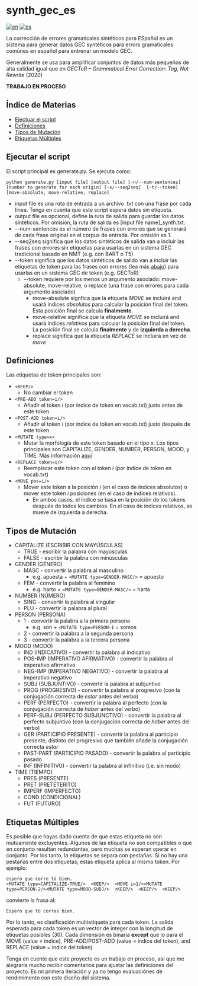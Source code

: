 # synth_gec_es
[![en](https://img.shields.io/badge/lang-en-red.svg)](README.md)
[![es](https://img.shields.io/badge/lang-es-yellow.svg)](README-es.md)

La corrección de errores gramaticales sintéticos para ESpañol es un sistema para generar datos GEC syntéticos para errors gramaticales comúnes en español para entrenar un modelo GEC.

Generalmente se usa para amplificar conjuntos de datos más pequeños de alta calidad igual que en *GECToR – Grammatical Error Correction: Tag, Not Rewrite* (2020)

**TRABAJO EN PROCESO**

## Índice de Materias
* [Ejectuar el script](#ejecutar-el-script)
* [Definiciones](#definiciones)
* [Tipos de Mutación](#tipos-de-mutación)
* [Etiquetas Múltiples](#etiquetas-múltiples)

## Ejecutar el script

El script principal es generate.py. Se ejecuta como:

```
python generate.py [input file] [output file] [-n/--num-sentences] [number to generate for each origin] [-s/--seq2seq]  [-t/--token] [move-absolute, move-relative, replace]
```

* input file es una ruta de entrada a un archivo .txt con una frase por cada línea. Tenga en cuenta que este script espera datos sin etiqueta.
* output file es opcional, define la ruta de salida para guardar los datos sintéticos. Por omisión, la ruta de salida es [input file name]_synth.txt.
* --num-sentences es el número de frases con errores que se generará de cada frase original en el corpus de entrada. Por omisión es 1.
* --seq2seq significa que los datos sintéticos de salida van a incluir las frases con errores sin etiquetas para usarlas en un sistema GEC tradicional basado en NMT (e.g. con BART o T5)
* --token significa que los datos sintéticos de salido van a incluir las etiquetas de token para las frases con errores (lea más [abajo](#definiciones)) para usarlas en un sistema GEC de token (e.g. GECToR)
  * --token requiere por los menos un argumento asociado: move-absolute, move-relative, o replace (una frase con errores para cada argumento asociado)
    * move-absolute signfica que la etiqueta *MOVE* se incluirá and usará índices *absolutos* para calcular la posición final del token. Esta posición final se calcula **finalmente**.
    * move-relative significa que la etiqueta *MOVE* se incluirá and usará índices *relativos* para calcular la posición final del token. La posición final se calcula **finalmente** y de **izquierda a derecha**.
    * replace significa que la etiqueta *REPLACE* se incluirá en vez de *move*

## Definiciones

Las etiquetas de token principales son:
* `<KEEP/>`
  * No cambiar el token
* `<PRE-ADD token=i/>`
  * Añadir el token *i* (por índice de token en vocab.txt) justo antes de este token
* `<POST-ADD token=i/>`
  * Añadir el token *i* (por índice de token en vocab.txt) justo después de este token
* `<MUTATE type=x>`
  * Mutar la morfología de este token basado en el tipo *x*. Los tipos principales son CAPITALIZE, GENDER, NUMBER, PERSON, MOOD, y TIME. Más información [aquí](#tipos-de-mutación)
* `<REPLACE token=i/>`
  * Reemplacar este token con el token *i* (por índice de token en vocab.txt)
* `<MOVE pos=i/>`
  * Mover este token a la posición *i* (en el caso de índices absolutos) o mover este token *i* posiciones (en el caso de índices relativos).
    * En ambos casos, el índice se basa en la posición de los tokens después de todos los cambios. En el caso de índices relativos, se mueve de izquierda a derecha.

## Tipos de Mutación
* CAPITALIZE (ESCRIBIR CON MAYÚSCULAS)
  * TRUE - escribir la palabra con mayúsculas
  * FALSE - escribir la palabra con minúsculas
* GENDER (GÉNERO)
  * MASC - convertir la palabra al masculino
    * e.g. apuesta + `<MUTATE type=GENDER-MASC/>` = apuesto
  * FEM - convertir la palabra al feminino
    * e.g. harto + `<MUTATE type=GENDER-MASC/>` = harta
* NUMBER (NÚMERO)
  * SING - convertir la palabra al singular
  * PLU - convertir la palabra al plural
* PERSON (PERSONA)
  * 1 - convertir la palabra a la primera persona
    * e.g. son + `<MUTATE type=PERSON-1` = somos
  * 2 - convertir la palabra a la segunda persona
  * 3 - convertir la palabra a la tercera persona
* MOOD (MODO)
  * IND (INDICATIVO) - convertir la palabra al indicativo
  * POS-IMP (IMPERATIVO AFIRMATIVO) - convertir la palabra al imperativo afirmativo
  * NEG-IMP (IMPERATIVO NEGATIVO) - convertir la palabra al imperativo negativo
  * SUBJ (SUBJUNTIVO) - convertir la palabra al subjuntivo
  * PROG (PROGRESIVO) - convertir la palabra al progresivo (con la conjugación correcta de *estar* antes del verbo)
  * PERF (PERFECTO) - convertir la palabra al perfecto (con la conjugación correcta de *haber* antes del verbo)
  * PERF-SUBJ (PERFECTO SUBJUNCTIVO) - convertir la palabra al perfecto subjuntivo (con la conjugación correcta de *haber* antes del verbo)
  * GER (PARTICIPIO PRESENTE) - convertir la palabra al participio presente, distinto del progresivo que también añade la conjugación correcta *estar*
  * PAST-PART (PARTICIPIO PASADO) - convertir la palabra al participio pasado
  * INF (INFINITIVO) - convertir la palabra al infinitivo (i.e. sin modo)
* TIME (TIEMPO)
  * PRES (PRESENTE)
  * PRET (PRETÉTERITO)
  * IMPERF (IMPERFECTO)
  * COND (CONDICIONAL)
  * FUT (FUTURO)

## Etiquetas Múltiples
Es posible que hayas dado cuenta de que estas etiqueta no son mutuamente excluyentes. Algunos de las etiqueta no son compatibles o que en conjunto resultan redundantes, pero muchas se esperan operar en conjunto. Por los tanto, la etiquetas se separa con pestañas. Si no hay una pestañas entre dos etiquetas, estas etiqueta aplica al mismo token. Por ejemplo:

```
espero que corre tú bien.
<MUTATE type=CAPITALIZE-TRUE/>  <KEEP/>  <MOVE i=1/><MUTATE type=PERSON-2/><MUTATE type=MOOD-SUBJ/>  <KEEP/>  <KEEP/>  <KEEP/>
```

convierte la frasa al:

`Espero que tú corras bien.`

Por lo tanto, es clasificación multietiqueta para cada token. La salida esperada para cada token es un vector de integer con la longitud de etiquetas posibles (30). Cada dimensión es binaria **except** que lo para el MOVE (value = índice), PRE-ADD/POST-ADD (value = índice del token), and REPLACE (value = índice del token).

Tenga en cuente que este proyecto es un trabajo en proceso, así que me alegraría mucho recibir comentarios para ajustar las definiciones del proyecto. Es mi primera iteración y ya no tengo evaluaciónes de rendimimento con este diseño del sistema.
